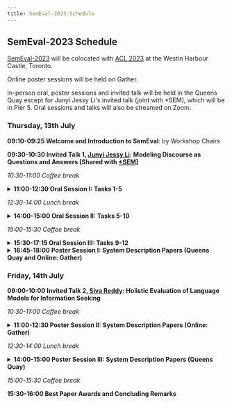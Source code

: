 ```yaml
---
title: SemEval-2023 Schedule
---
```


## SemEval-2023 Schedule

[SemEval-2023](https://semeval.github.io/SemEval2023/) will be colocated with [ACL 2023](https://2023.aclweb.org/) at the Westin Harbour Castle, Toronto.

Online poster sessions will be held on Gather. 

In-person oral, poster sessions and invited talk will be held in the  Queens Quay except for Junyi Jessy Li's invited talk (joint with *SEM), which will be in Pier 5. Oral sessions and talks will also be streamed on Zoom.

### Thursday, 13th July

<strong>09:10-09:25 Welcome and Introduction to SemEval</strong>: by Workshop Chairs

<strong>09:30-10:30 Invited Talk 1, [Junyi Jessy Li](https://jessyli.com/): Modeling Discourse as Questions and Answers [Shared with [*SEM](https://sites.google.com/view/starsem2023/speakers)] </strong>

<em>10:30-11:00 Coffee break</em>

<details><summary><strong>11:00-12:30 Oral Session I: Tasks 1-5</strong></summary>

  - SemEval-2023 Task 1: Visual Word Sense Disambiguation
  - SemEval-2023 Task 2: Fine-grained Multilingual Named Entity Recognition (MultiCoNER 2)
  - DAMO-NLP at SemEval-2023 Task 2: A Unified Retrieval-augmented System for Multilingual Named Entity Recognition
  - SemEval-2023 Task 3: Detecting the Category, the Framing, and the Persuasion Techniques in Online News in a Multi-lingual Setup
  - SheffieldVeraAI at SemEval-2023 Task 3: Mono and Multilingual Approaches for News Genre, Topic and Persuasion Technique Classification
  - SemEval-2023 Task 4: ValueEval: Identification of Human Values behind Arguments
  - Adam-Smith at SemEval-2023 Task 4: Discovering Human Values in Arguments with Ensembles of Transformer-based Models
  - SemEval-2023 Task 5: Clickbait Spoiling
</details>

<em>12:30-14:00 Lunch break</em>


<details><summary><strong>14:00-15:00 Oral Session II: Tasks 5-10</strong></summary>

  - TohokuNLP at SemEval-2023 Task 5: Clickbait Spoiling via Simple Seq2Seq Generation and Ensembling
  - SemEval 2023 Task 6: LegalEval - Understanding Legal Texts
  - SemEval-2023 Task 7: Multi-Evidence Natural Language Inference for Clinical Trial Data
  - Saama AI Research at SemEval-2023 Task 7: Exploring the Capabilities of Flan-T5 for Multi-evidence Natural Language Inference in Clinical Trial Data
  - SemEval 2023 Task 8: Causal Medical Claim Identification and Related PIO Frame Extraction from Social Media Posts
</details>

<em>15:00-15:30 Coffee break</em>

<details><summary><strong>15:30-17:15 Oral Session III: Tasks 9-12</strong></summary>

  - SemEval 2023 Task 9: Multilingual Tweet Intimacy Analysis
  - SemEval-2023 Task 10: Explainable Detection of Online Sexism
DH-FBK at SemEval-2023 Task 10: Multi-Task Learning with Classifier Ensemble Agreement for Sexism Detection
  - SemEval-2023 Task 11: Learning with Disagreements (Le-Wi-Di)
University at Buffalo at SemEval-2023 Task 11: MASDA--Modelling Annotator Sensibilities through DisAggregation
  - SemEval-2023 Task 12: Sentiment Analysis for African Languages (AfriSenti-SemEval)
  - NLNDE at SemEval-2023 Task 12: Adaptive Pretraining and Source Language Selection for Low-Resource Multilingual Sentiment Analysis
</details>

<details><summary><strong>16:45-18:00 Poster Session I: System Description Papers (Queens Quay and Online: Gather)</strong></summary>

  - TBD

</details>


### Friday, 14th July

<strong>09:00-10:00 Invited Talk 2, [Siva Reddy](https://sivareddy.in/): Holistic Evaluation of Language Models for Information Seeking</strong>

<em>10:30-11:00 Coffee break</em>

<details><summary><strong>11:00-12:30 Poster Session II: System Description Papers (Online: Gather)</strong></summary>

  - TBD
</details>

<em>12:30-14:00 Lunch break</em>

<details><summary><strong>14:00-15:00 Poster Session III: System Description Papers (Queens Quay)</strong></summary>

  - TBD
</details>

<em>15:00-15:30 Coffee break</em>

<strong>15:30-16:00 Best Paper Awards and Concluding Remarks</strong>
